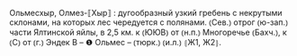 ---
---

Ольмесхыр, Олмез-⟦Хыр⟧
: дугообразный узкий гребень с некрутыми склонами, на которых лес чередуется с полянами. ⦅Сев.⦆ отрог ⦅ю-зап.⦆ части Ялтинской яйлы, в 2,5 км. к ⦅ЮЮВ⦆ от ⦅н.п.⦆ Многоречье ⦅Бахч.⦆, к ⦅С⦆ от ⦅г.⦆ Эндек B – ❶ Ольмес – ⦅тюрк.⦆ ⦅и.л.⦆ ⦃Ж1, Ж2⦄.
